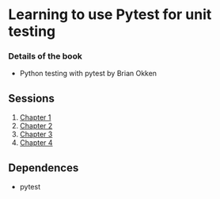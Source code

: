# Learning to use Pytest for unit testing

### Details of the book

* Python testing with pytest by Brian Okken

## Sessions

1. [Chapter 1](Chapter%201/README.md)
2. [Chapter 2](Chapter%202/README.md)
3. [Chapter 3](Chapter%203/README.md)
4. [Chapter 4](Chapter%204/README.md)

## Dependences

* pytest
